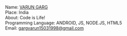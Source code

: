 Name: [VARUN GARG](https://github.com/blockbuster15)<br/>
Place: India<br/>
About: Code is Life!<br/>
Programming Language: ANDROID, JS, NODE.JS, HTML5<br/>
Email: gargvarun15031998@gmail.com<br/>
